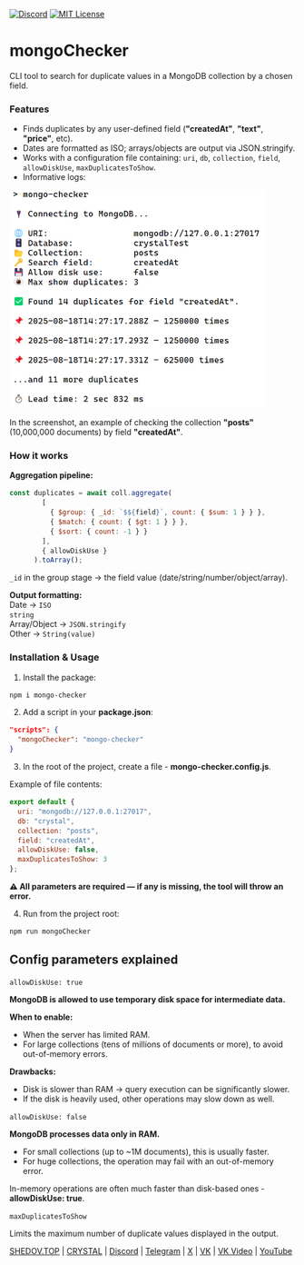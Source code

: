 [![Discord](https://img.shields.io/discord/1006372235172384849?style=for-the-badge&logo=5865F2&logoColor=black&labelColor=black&color=%23f3f3f3
)](https://discord.gg/ENB7RbxVZE)
[![MIT License](https://img.shields.io/badge/license-MIT-blue.svg?style=for-the-badge&logo=5865F2&logoColor=black&labelColor=black&color=%23f3f3f3)](https://github.com/AndrewShedov/mongoChecker/blob/main/LICENSE)

# mongoChecker

CLI tool to search for duplicate values in a MongoDB collection by a chosen field.

### Features
- Finds duplicates by any user-defined field (**"createdAt"**, **"text"**, **"price"**, etc).
- Dates are formatted as ISO; arrays/objects are output via JSON.stringify.
- Works with a configuration file containing: <code>uri</code>, <code>db</code>, <code>collection</code>, <code>field</code>, <code>allowDiskUse</code>, <code>maxDuplicatesToShow</code>.
- Informative logs:
<img src="https://raw.githubusercontent.com/AndrewShedov/mongoChecker/refs/heads/main/assets/screenshot_1.png" width="450" />

In the screenshot, an example of checking the collection **"posts"** (10,000,000 documents) by field **"createdAt"**.
### How it works
**Aggregation pipeline:**

```js
const duplicates = await coll.aggregate(
        [
          { $group: { _id: `$${field}`, count: { $sum: 1 } } },
          { $match: { count: { $gt: 1 } } },
          { $sort: { count: -1 } }
        ],
        { allowDiskUse }
      ).toArray();
```

<code>_id</code> in the group stage → the field value (date/string/number/object/array).

**Output formatting:** <br/>
Date → <code>ISO string</code><br/>
Array/Object → <code>JSON.stringify</code><br/>
Other → <code>String(value)</code><br/>

### Installation & Usage
1. Install the package:

```bash
npm i mongo-checker
```

2. Add a script in your **package.json**:

```json
"scripts": {
  "mongoChecker": "mongo-checker"
}
```

3. In the root of the project, create a file - **mongo-checker.config.js**.

Example of file contents:

```js
export default {
  uri: "mongodb://127.0.0.1:27017",
  db: "crystal",
  collection: "posts",
  field: "createdAt",
  allowDiskUse: false,
  maxDuplicatesToShow: 3
};
```

**⚠️ All parameters are required — if any is missing, the tool will throw an error.**

4. Run from the project root:
   
```bash
npm run mongoChecker
```

## Config parameters explained

<code>allowDiskUse: true</code>

**MongoDB is allowed to use temporary disk space for intermediate data.** <br/>

**When to enable:** <br/>
- When the server has limited RAM.<br/>
- For large collections (tens of millions of documents or more), to avoid out-of-memory errors.<br/>

**Drawbacks:** <br/>

- Disk is slower than RAM → query execution can be significantly slower.
- If the disk is heavily used, other operations may slow down as well.

<code>allowDiskUse: false</code>

**MongoDB processes data only in RAM.** <br/>

- For small collections (up to ~1M documents), this is usually faster.
- For huge collections, the operation may fail with an out-of-memory error.

In-memory operations are often much faster than disk-based ones - **allowDiskUse: true**.

<code>maxDuplicatesToShow</code>

Limits the maximum number of duplicate values displayed in the output.

[SHEDOV.TOP](https://shedov.top/) | [CRYSTAL](https://crysty.ru/AndrewShedov) | [Discord](https://discord.gg/ENB7RbxVZE) | [Telegram](https://t.me/ShedovChannel) | [X](https://x.com/AndrewShedov) | [VK](https://vk.com/shedovclub) | [VK Video](https://vkvideo.ru/@shedovclub) | [YouTube](https://www.youtube.com/@AndrewShedov)
